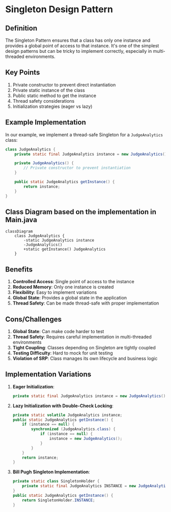 # Singleton Design Pattern

## Definition
The Singleton Pattern ensures that a class has only one instance and provides a global point of access to that instance. It's one of the simplest design patterns but can be tricky to implement correctly, especially in multi-threaded environments.

## Key Points
1. Private constructor to prevent direct instantiation
2. Private static instance of the class
3. Public static method to get the instance
4. Thread safety considerations
5. Initialization strategies (eager vs lazy)

## Example Implementation
In our example, we implement a thread-safe Singleton for a `JudgeAnalytics` class:

```java
class JudgeAnalytics {
    private static final JudgeAnalytics instance = new JudgeAnalytics();

    private JudgeAnalytics() {
        // Private constructor to prevent instantiation
    }

    public static JudgeAnalytics getInstance() {
        return instance;
    }
}
```

## Class Diagram based on the implementation in Main.java
```mermaid
classDiagram
    class JudgeAnalytics {
        -static JudgeAnalytics instance
        -JudgeAnalytics()
        +static getInstance() JudgeAnalytics
    }
```

## Benefits
1. **Controlled Access**: Single point of access to the instance
2. **Reduced Memory**: Only one instance is created
3. **Flexibility**: Easy to implement variations
4. **Global State**: Provides a global state in the application
5. **Thread Safety**: Can be made thread-safe with proper implementation

## Cons/Challenges
1. **Global State**: Can make code harder to test
2. **Thread Safety**: Requires careful implementation in multi-threaded environments
3. **Tight Coupling**: Classes depending on Singleton are tightly coupled
4. **Testing Difficulty**: Hard to mock for unit testing
5. **Violation of SRP**: Class manages its own lifecycle and business logic

## Implementation Variations
1. **Eager Initialization**:
   ```java
   private static final JudgeAnalytics instance = new JudgeAnalytics();
   ```

2. **Lazy Initialization with Double-Check Locking**:
   ```java
   private static volatile JudgeAnalytics instance;
   public static JudgeAnalytics getInstance() {
       if (instance == null) {
           synchronized (JudgeAnalytics.class) {
               if (instance == null) {
                   instance = new JudgeAnalytics();
               }
           }
       }
       return instance;
   }
   ```

3. **Bill Pugh Singleton Implementation**:
   ```java
   private static class SingletonHolder {
       private static final JudgeAnalytics INSTANCE = new JudgeAnalytics();
   }
   public static JudgeAnalytics getInstance() {
       return SingletonHolder.INSTANCE;
   }
   ```
